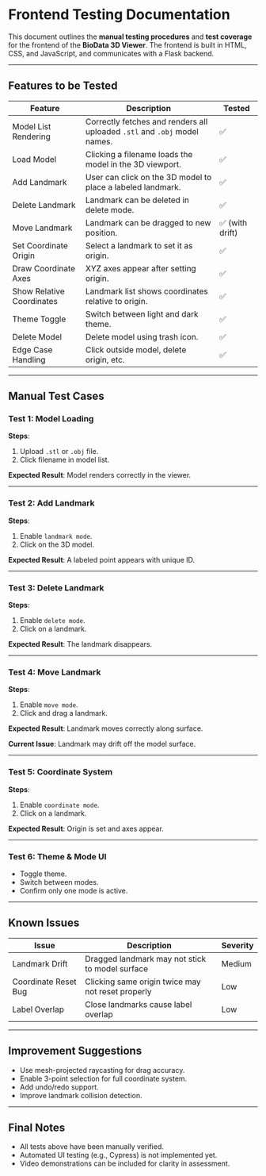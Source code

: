 #  Frontend Testing Documentation

This document outlines the **manual testing procedures** and **test coverage** for the frontend of the **BioData 3D Viewer**. The frontend is built in HTML, CSS, and JavaScript, and communicates with a Flask backend.

---

##  Features to be Tested

| Feature                     | Description                                                                 | Tested |
|----------------------------|-----------------------------------------------------------------------------|--------|
|  Model List Rendering     | Correctly fetches and renders all uploaded `.stl` and `.obj` model names.   | ✅     |
|  Load Model               | Clicking a filename loads the model in the 3D viewport.                     | ✅     |
|  Add Landmark             | User can click on the 3D model to place a labeled landmark.                 | ✅     |
|  Delete Landmark          | Landmark can be deleted in delete mode.                                    | ✅     |
|  Move Landmark            | Landmark can be dragged to new position.                                   | ✅ (with drift) |
|  Set Coordinate Origin    | Select a landmark to set it as origin.                                     | ✅     |
|  Draw Coordinate Axes     | XYZ axes appear after setting origin.                                      | ✅     |
|  Show Relative Coordinates| Landmark list shows coordinates relative to origin.                        | ✅     |
|  Theme Toggle             | Switch between light and dark theme.                                       | ✅     |
|  Delete Model             | Delete model using trash icon.                                             | ✅     |
|  Edge Case Handling       | Click outside model, delete origin, etc.                                   | ✅     |

---

##  Manual Test Cases

###  Test 1: Model Loading

**Steps**:
1. Upload `.stl` or `.obj` file.
2. Click filename in model list.

**Expected Result**:
Model renders correctly in the viewer.

---

###  Test 2: Add Landmark

**Steps**:
1. Enable `landmark mode`.
2. Click on the 3D model.

**Expected Result**:
A labeled point appears with unique ID.

---

###  Test 3: Delete Landmark

**Steps**:
1. Enable `delete mode`.
2. Click on a landmark.

**Expected Result**:
The landmark disappears.

---

###  Test 4: Move Landmark

**Steps**:
1. Enable `move mode`.
2. Click and drag a landmark.

**Expected Result**:
Landmark moves correctly along surface.

**Current Issue**:
Landmark may drift off the model surface.

---

###  Test 5: Coordinate System

**Steps**:
1. Enable `coordinate mode`.
2. Click on a landmark.

**Expected Result**:
Origin is set and axes appear.

---

###  Test 6: Theme & Mode UI

- Toggle theme.
- Switch between modes.
- Confirm only one mode is active.

---



##  Known Issues

| Issue                 | Description                                            | Severity |
|----------------------|--------------------------------------------------------|----------|
| Landmark Drift        | Dragged landmark may not stick to model surface        | Medium   |
| Coordinate Reset Bug  | Clicking same origin twice may not reset properly      | Low      |
| Label Overlap         | Close landmarks cause label overlap                    | Low      |

---

##  Improvement Suggestions

- Use mesh-projected raycasting for drag accuracy.
- Enable 3-point selection for full coordinate system.
- Add undo/redo support.
- Improve landmark collision detection.


---

##  Final Notes

- All tests above have been manually verified.
- Automated UI testing (e.g., Cypress) is not implemented yet.
- Video demonstrations can be included for clarity in assessment.



